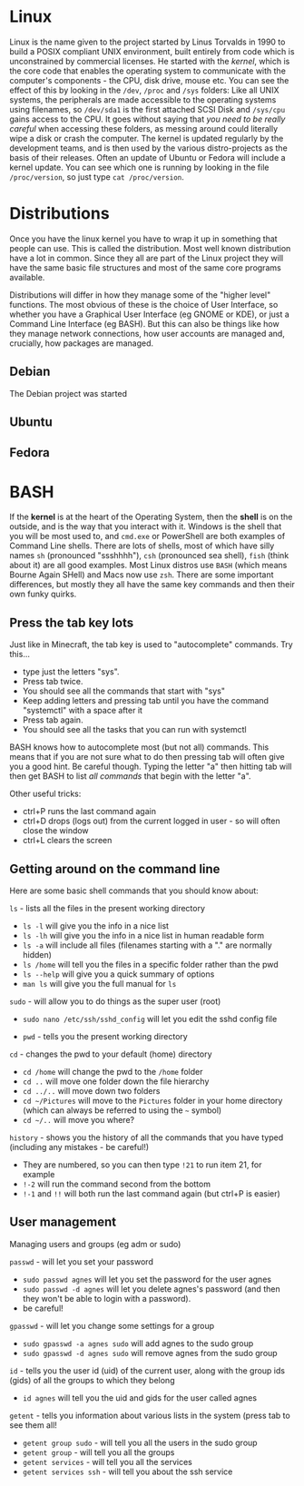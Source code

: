# Linux

Linux is the name given to the project started by Linus Torvalds in 1990 to build a POSIX compliant UNIX environment, built entirely from code which is unconstrained by commercial licenses. He started with the *kernel*, which is the core code that enables the operating system to communicate with the computer's components - the CPU, disk drive, mouse etc. You can see the effect of this by looking in the ```/dev```, ```/proc``` and ```/sys``` folders: Like all UNIX systems, the peripherals are made accessible to the operating systems using filenames, so ```/dev/sda1``` is the first attached SCSI Disk and ```/sys/cpu``` gains access to the CPU. It goes without saying that *you need to be really careful* when accessing these folders, as messing around could literally wipe a disk or crash the computer. The kernel is updated regularly by the development teams, and is then used by the various distro-projects as the basis of their releases. Often an update of Ubuntu or Fedora will include a kernel update. You can see which one is running by looking in the file ```/proc/version```, so just type ```cat /proc/version```.

# Distributions

Once you have the linux kernel you have to wrap it up in something that people can use. This is called the distribution. Most well known distribution have a lot in common. Since they all are part of the Linux project they will have the same basic file structures and most of the same core programs available.

Distributions will differ in how they manage some of the "higher level" functions. The most obvious of these is the choice of User Interface, so whether you have a Graphical User Interface (eg GNOME or KDE), or just a Command Line Interface (eg BASH). But this can also be things like how they manage network connections, how user accounts are managed and, crucially, how packages are managed.  

## Debian

The Debian project was started

## Ubuntu

## Fedora

# BASH

If the **kernel** is at the heart of the Operating System, then the **shell** is on the outside, and is the way that you interact with it. Windows is the shell that you will be most used to, and ```cmd.exe``` or PowerShell are both examples of Command Line shells. There are lots of shells, most of which have silly names ```sh``` (pronounced "ssshhhh"), ```csh``` (pronounced sea shell), ```fish``` (think about it) are all good examples. Most Linux distros use ```BASH``` (which means Bourne Again SHell) and Macs now use ```zsh```. There are some important differences, but mostly they all have the same key commands and then their own funky quirks.

## Press the tab key lots

Just like in Minecraft, the tab key is used to "autocomplete" commands. Try this...
- type just the letters "sys".
- Press tab twice.
- You should see all the commands that start with "sys"
- Keep adding letters and pressing tab until you have the command "systemctl" with a space after it
- Press tab again.
- You should see all the tasks that you can run with systemctl

BASH knows how to autocomplete most (but not all) commands. This means that if you are not sure what to do then pressing tab will often give you a good hint. Be careful though. Typing the letter "a" then hitting tab will then get BASH to list _all commands_ that begin with the letter "a".

Other useful tricks:
- ctrl+P runs the last command again
- ctrl+D drops (logs out) from the current logged in user - so will often close the window
- ctrl+L clears the screen

## Getting around on the command line

Here are some basic shell commands that you should know about:


```ls``` - lists all the files in the present working directory

- ``ls -l`` will give you the info in a nice list
- ```ls -lh``` will give you the info in a nice list in human readable form
- ```ls -a``` will include all files (filenames starting with a "." are normally hidden)
- ```ls /home``` will tell you the files in a specific folder rather than the pwd
- ```ls --help``` will give you a quick summary of options
- ```man ls``` will give you the full manual for ```ls```

```sudo``` - will allow you to do things as the super user (root)
- ```sudo nano /etc/ssh/sshd_config``` will let you edit the sshd config file

- ```pwd``` - tells you the present working directory

```cd``` - changes the pwd to your default (home) directory

- ```cd /home``` will change the pwd to the ```/home``` folder
- ```cd ..``` will move one folder down the file hierarchy
- ```cd ../..``` will move down two folders
- ```cd ~/Pictures``` will move to the ```Pictures``` folder in your home directory (which can always be referred to using the ```~``` symbol)
- ```cd ~/..``` will move you where?

```history``` - shows you the history of all the commands that you have typed (including any mistakes - be careful!)
- They are numbered, so you can then type ```!21``` to run item 21, for example
- ```!-2``` will run the command second from the bottom
- ```!-1``` and ```!!``` will both run the last command again (but ctrl+P is easier)



## User management

Managing users and groups (eg adm or sudo)

```passwd``` - will let you set your password
- ```sudo passwd agnes``` will let you set the password for the user agnes
- ```sudo passwd -d agnes``` will let you delete agnes's password (and then they won't be able to login with a password).
- be careful!

```gpasswd``` - will let you change some settings for a group
- ```sudo gpasswd -a agnes sudo``` will add agnes to the sudo group
- ```sudo gpasswd -d agnes sudo``` will remove agnes from the sudo group

```id``` - tells you the user id (uid) of the current user, along with the group ids (gids) of all the groups to which they belong

- ```id agnes``` will tell you the uid and gids for the user called agnes

```getent``` - tells you information about various lists in the system (press tab to see them all!
- ```getent group sudo``` - will tell you all the users in the sudo group
- ```getent group``` - will tell you all the groups
- ```getent services``` - will tell you all the services
- ```getent services ssh``` - will tell you about the ssh service

